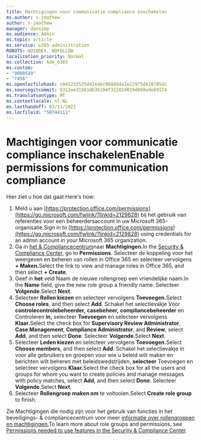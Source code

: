 ```yaml
---
title: Machtigingen voor communicatie compliance inschakelen
ms.author: v-jmathew
author: v-jmathew
manager: dansimp
ms.audience: Admin
ms.topic: article
ms.service: o365-administration
ROBOTS: NOINDEX, NOFOLLOW
localization_priority: Normal
ms.collection: Adm_O365
ms.custom:
- "9000549"
- "7456"
ms.openlocfilehash: c841232525dd2eabc068494a1e22975d428705dc
ms.sourcegitcommit: 6312ee31561db36104f32282d019d069ede69174
ms.translationtype: MT
ms.contentlocale: nl-NL
ms.lasthandoff: 03/11/2021
ms.locfileid: "50744111"
---
```

# <a name="enable-permissions-for-communication-compliance"></a><span data-ttu-id="5d8dc-102">Machtigingen voor communicatie compliance inschakelen</span><span class="sxs-lookup"><span data-stu-id="5d8dc-102">Enable permissions for communication compliance</span></span>

<span data-ttu-id="5d8dc-103">Hier ziet u hoe dat gaat:</span><span class="sxs-lookup"><span data-stu-id="5d8dc-103">Here's how:</span></span>

1. <span data-ttu-id="5d8dc-104">Meld u aan [https://protection.office.com/permissions](https://go.microsoft.com/fwlink/?linkid=2129828) bij het gebruik van referenties voor een beheerdersaccount in uw Microsoft 365-organisatie.</span><span class="sxs-lookup"><span data-stu-id="5d8dc-104">Sign in to [https://protection.office.com/permissions](https://go.microsoft.com/fwlink/?linkid=2129828) using credentials for an admin account in your Microsoft 365 organization.</span></span>
2. <span data-ttu-id="5d8dc-105">Ga in [het & Compliancecentrum](https://go.microsoft.com/fwlink/?linkid=2101341)naar **Machtigingen.**</span><span class="sxs-lookup"><span data-stu-id="5d8dc-105">In the [Security & Compliance Center](https://go.microsoft.com/fwlink/?linkid=2101341), go to **Permissions**.</span></span> <span data-ttu-id="5d8dc-106">Selecteer de koppeling voor het weergeven en beheren van rollen in Office 365 en selecteer vervolgens **\+ Maken.**</span><span class="sxs-lookup"><span data-stu-id="5d8dc-106">Select the link to view and manage roles in Office 365, and then select **\+ Create**.</span></span>
3. <span data-ttu-id="5d8dc-107">Geef in **het** veld Naam de nieuwe rollengroep een vriendelijke naam.</span><span class="sxs-lookup"><span data-stu-id="5d8dc-107">In the **Name** field, give the new role group a friendly name.</span></span> <span data-ttu-id="5d8dc-108">Selecteer **Volgende**.</span><span class="sxs-lookup"><span data-stu-id="5d8dc-108">Select **Next**.</span></span>
4. <span data-ttu-id="5d8dc-109">Selecteer **Rollen kiezen** en selecteer vervolgens **Toevoegen.**</span><span class="sxs-lookup"><span data-stu-id="5d8dc-109">Select **Choose roles**, and then select **Add**.</span></span> <span data-ttu-id="5d8dc-110">Schakel het selectievakje Voor **controlecontrolebeheerder,** **casebeheer,** **compliancebeheerder** en Controleren **in,** selecteer **Toevoegen** en selecteer vervolgens **Klaar.**</span><span class="sxs-lookup"><span data-stu-id="5d8dc-110">Select the check box for **Supervisory Review Administrator**, **Case Management**, **Compliance Administrator**, and **Review**, select **Add**, and then select **Done**.</span></span> <span data-ttu-id="5d8dc-111">Selecteer **Volgende**.</span><span class="sxs-lookup"><span data-stu-id="5d8dc-111">Select **Next**.</span></span>
5. <span data-ttu-id="5d8dc-112">Selecteer **Leden kiezen** en selecteer vervolgens **Toevoegen.**</span><span class="sxs-lookup"><span data-stu-id="5d8dc-112">Select **Choose members**, and then select **Add**.</span></span> <span data-ttu-id="5d8dc-113">Schakel het selectievakje in voor alle gebruikers en groepen voor wie u beleid wilt maken en berichten wilt beheren met beleidswedstrijden, **selecteer** Toevoegen en selecteer vervolgens **Klaar.**</span><span class="sxs-lookup"><span data-stu-id="5d8dc-113">Select the check box for all the users and groups for whom you want to create policies and manage messages with policy matches, select **Add**, and then select **Done**.</span></span> <span data-ttu-id="5d8dc-114">Selecteer **Volgende**.</span><span class="sxs-lookup"><span data-stu-id="5d8dc-114">Select **Next**.</span></span>
6. <span data-ttu-id="5d8dc-115">Selecteer **Rollengroep maken om** te voltooien.</span><span class="sxs-lookup"><span data-stu-id="5d8dc-115">Select **Create role group** to finish.</span></span>

<span data-ttu-id="5d8dc-116">Zie Machtigingen die nodig zijn voor het gebruik van functies in het beveiligings- & compliancecentrum voor meer [informatie over rollengroepen en machtigingen.](https://go.microsoft.com/fwlink/?linkid=2114184)</span><span class="sxs-lookup"><span data-stu-id="5d8dc-116">To learn more about role groups and permissions, see [Permissions needed to use features in the Security & Compliance Center](https://go.microsoft.com/fwlink/?linkid=2114184).</span></span>
